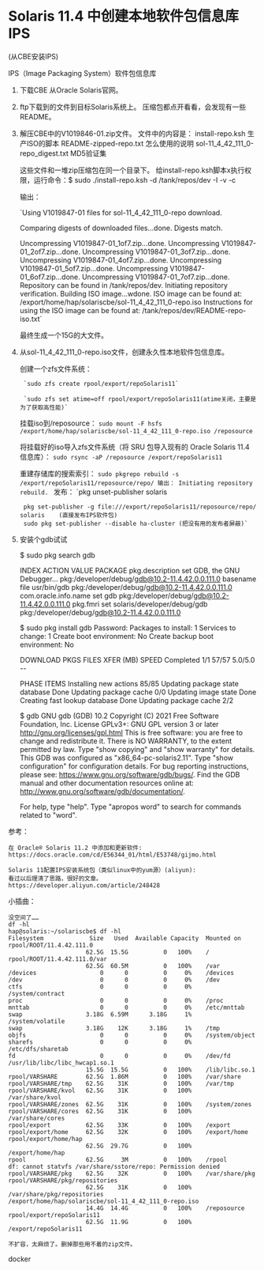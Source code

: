# Solaris 11.4 中创建本地软件包信息库IPS
(从CBE安装IPS)



IPS（Image Packaging System）软件包信息库

1. 下载CBE
	从Oracle Solaris官网。
	
2. ftp下载到的文件到目标Solaris系统上。
	压缩包都点开看看，会发现有一些README。
	
3. 解压CBE中的V1019846-01.zip文件。
	文件中的内容是：
	install-repo.ksh                                      生产ISO的脚本
	README-zipped-repo.txt                      怎么使用的说明
	sol-11_4_42_111_0-repo_digest.txt     MD5验证集
	
	这些文件和一堆zip压缩包在同一个目录下。
	给install-repo.ksh脚本x执行权限，运行命令：$ sudo ./install-repo.ksh -d /tank/repos/dev -I -v -c 

	输出：

	`Using V1019847-01 files for sol-11_4_42_111_0-repo download.

	Comparing digests of downloaded files...done. Digests match.

	Uncompressing V1019847-01_1of7.zip...done.
	Uncompressing V1019847-01_2of7.zip...done.
	Uncompressing V1019847-01_3of7.zip...done.
	Uncompressing V1019847-01_4of7.zip...done.
	Uncompressing V1019847-01_5of7.zip...done.
	Uncompressing V1019847-01_6of7.zip...done.
	Uncompressing V1019847-01_7of7.zip...done.
	Repository can be found in /tank/repos/dev.
	Initiating repository verification.
	Building ISO image...wdone.
	ISO image can be found at:
	/export/home/hap/solariscbe/sol-11_4_42_111_0-repo.iso
	Instructions for using the ISO image can be found at:
	/tank/repos/dev/README-repo-iso.txt`

	
	最终生成一个15G的大文件。
	
4. 从sol-11_4_42_111_0-repo.iso文件，创建永久性本地软件包信息库。
	
	创建一个zfs文件系统：

		`sudo zfs create rpool/export/repoSolaris11`
		
		`sudo zfs set atime=off rpool/export/repoSolaris11(atime关闭，主要是为了获取高性能)`

	挂载iso到/reposource：
		`sudo mount -F hsfs /export/home/hap/solariscbe/sol-11_4_42_111_0-repo.iso /reposource`

	将挂载好的iso导入zfs文件系统（将 SRU 包导入现有的 Oracle Solaris 11.4 信息库）：
		`sudo rsync -aP /reposource /export/repoSolaris11`

	重建存储库的搜索索引：
		`sudo pkgrepo rebuild -s /export/repoSolaris11/reposource/repo/
		输出：
		Initiating repository rebuild.
		`
	发布：
        `pkg unset-publisher solaris

        pkg set-publisher -g file:///export/repoSolaris11/reposource/repo/ solaris    (直接发布IPS软件包)
        sudo pkg set-publisher --disable ha-cluster (把没有用的发布者屏蔽)`

5. 安装个gdb试试

    $ sudo pkg search gdb

    INDEX                ACTION VALUE                          PACKAGE
    pkg.description      set    GDB, the GNU Debugger...       pkg:/developer/debug/gdb@10.2-11.4.42.0.0.111.0
    basename             file   usr/bin/gdb                    pkg:/developer/debug/gdb@10.2-11.4.42.0.0.111.0
    com.oracle.info.name set    gdb                            pkg:/developer/debug/gdb@10.2-11.4.42.0.0.111.0
    pkg.fmri             set    solaris/developer/debug/gdb    pkg:/developer/debug/gdb@10.2-11.4.42.0.0.111.0


    $ sudo pkg install gdb
    Password: 
               Packages to install:  1
                Services to change:  1
           Create boot environment: No
    Create backup boot environment: No
    
    DOWNLOAD                                PKGS         FILES    XFER (MB)   SPEED
    Completed                                1/1         57/57      5.0/5.0      --
    
    PHASE                                          ITEMS
    Installing new actions                         85/85
    Updating package state database                 Done 
    Updating package cache                           0/0 
    Updating image state                            Done 
    Creating fast lookup database                   Done 
    Updating package cache                           2/2 
    
    $ gdb
    GNU gdb (GDB) 10.2
    Copyright (C) 2021 Free Software Foundation, Inc.
    License GPLv3+: GNU GPL version 3 or later <http://gnu.org/licenses/gpl.html>
    This is free software: you are free to change and redistribute it.
    There is NO WARRANTY, to the extent permitted by law.
    Type "show copying" and "show warranty" for details.
    This GDB was configured as "x86_64-pc-solaris2.11".
    Type "show configuration" for configuration details.
    For bug reporting instructions, please see:
    <https://www.gnu.org/software/gdb/bugs/>.
    Find the GDB manual and other documentation resources online at:
        <http://www.gnu.org/software/gdb/documentation/>.
    
    For help, type "help".
    Type "apropos word" to search for commands related to "word".


参考：
	
	在 Oracle® Solaris 11.2 中添加和更新软件:
	https://docs.oracle.com/cd/E56344_01/html/E53748/gijmo.html
	
	Solaris 11配置IPS安装系统包（类似linux中的yum源）(aliyun):
	看过以后理清了思路，很好的文章。
	https://developer.aliyun.com/article/248428


小插曲：

    没空间了……
    df -hl
    hap@solaris:~/solariscbe$ df -hl
    Filesystem             Size   Used  Available Capacity  Mounted on
    rpool/ROOT/11.4.42.111.0
                          62.5G  15.5G          0   100%    /
    rpool/ROOT/11.4.42.111.0/var
                          62.5G  60.5M          0   100%    /var
    /devices                  0      0          0     0%    /devices
    /dev                      0      0          0     0%    /dev
    ctfs                      0      0          0     0%    /system/contract
    proc                      0      0          0     0%    /proc
    mnttab                    0      0          0     0%    /etc/mnttab
    swap                  3.18G  6.59M      3.18G     1%    /system/volatile
    swap                  3.18G    12K      3.18G     1%    /tmp
    objfs                     0      0          0     0%    /system/object
    sharefs                   0      0          0     0%    /etc/dfs/sharetab
    fd                        0      0          0     0%    /dev/fd
    /usr/lib/libc/libc_hwcap1.so.1
                          15.5G  15.5G          0   100%    /lib/libc.so.1
    rpool/VARSHARE        62.5G  1.86M          0   100%    /var/share
    rpool/VARSHARE/tmp    62.5G    31K          0   100%    /var/tmp
    rpool/VARSHARE/kvol   62.5G    31K          0   100%    /var/share/kvol
    rpool/VARSHARE/zones  62.5G    31K          0   100%    /system/zones
    rpool/VARSHARE/cores  62.5G    31K          0   100%    /var/share/cores
    rpool/export          62.5G    33K          0   100%    /export
    rpool/export/home     62.5G    32K          0   100%    /export/home
    rpool/export/home/hap
                          62.5G  29.7G          0   100%    /export/home/hap
    rpool                 62.5G     3M          0   100%    /rpool
    df: cannot statvfs /var/share/sstore/repo: Permission denied
    rpool/VARSHARE/pkg    62.5G    32K          0   100%    /var/share/pkg
    rpool/VARSHARE/pkg/repositories
                          62.5G    31K          0   100%    /var/share/pkg/repositories
    /export/home/hap/solariscbe/sol-11_4_42_111_0-repo.iso
                          14.4G  14.4G          0   100%    /reposource
    rpool/export/repoSolaris11
                          62.5G  11.9G          0   100%    /export/repoSolaris11
    
    不扩容，太麻烦了。删掉那些用不着的zip文件。








docker





